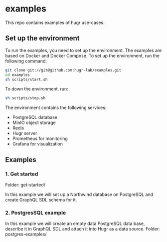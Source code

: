 # examples

This repo contains examples of hugr use-cases.

## Set up the environment

To run the examples, you need to set up the environment. The examples are based on Docker and Docker Compose.
To set up the environment, run the following command:

```bash
git clone git://git@github.com:hugr-lab/examples.git
cd examples
sh scripts/start.sh
```

To down the environment, run:

```bash
sh scripts/stop.sh
```

The environment contains the following services:

- PostgreSQL database
- MinIO object storage
- Redis
- Hugr server
- Prometheus for monitoring
- Grafana for visualization

## Examples

### 1. Get started

Folder: get-started/

In this example we will set up a Northwind database on PostgreSQL and create GraphQL SDL schema for it.

### 2. PostgresSQL example

In this example we will create an empty data PostgreSQL data base, describe it in GraphQL SDL and attach it into Hugr as a data source.
Folder: postgres-examples/
